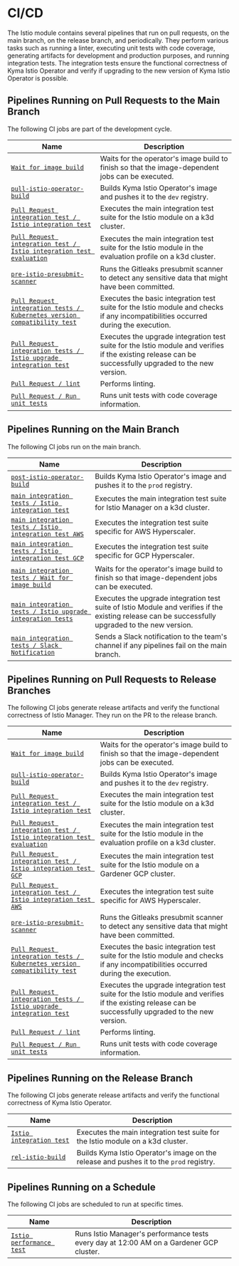 # CI/CD
The Istio module contains several pipelines that run on pull requests, on the main branch, on the release branch, and periodically. They perform various tasks such as running a linter, executing unit tests with code coverage, generating artifacts for development and production purposes, and running integration tests. The integration tests ensure the functional correctness of Kyma Istio Operator and verify if upgrading to the new version of Kyma Istio Operator is possible.

## Pipelines Running on Pull Requests to the Main Branch

The following CI jobs are part of the development cycle.

| Name                                                                                                                                                                                                        | Description                                                                                                                                            |
|-------------------------------------------------------------------------------------------------------------------------------------------------------------------------------------------------------------|--------------------------------------------------------------------------------------------------------------------------------------------------------|
| [`Wait for image build`]()                                                   | Waits for the operator's image build to finish so that the image-dependent jobs can be executed.                                                       |
| [`pull-istio-operator-build`]()                                 | Builds Kyma Istio Operator's image and pushes it to the `dev` registry.                                                                                |
| [`Pull Request integration test / Istio integration test`]()                                 | Executes the main integration test suite for the Istio module on a k3d cluster.                                                                        |
| [`Pull Request integration test / Istio integration test evaluation`]()                     | Executes the main integration test suite for the Istio module in the evaluation profile on a k3d cluster.                                              |
| [`pre-istio-presubmit-scanner`]()                     | Runs the Gitleaks presubmit scanner to detect any sensitive data that might have been committed.                                                       |
| [`Pull Request integration tests / Kubernetes version compatibility test`]() | Executes the basic integration test suite for the Istio module and checks if any incompatibilities occurred during the execution.                      |
| [`Pull Request integration tests / Istio upgrade integration test`]()        | Executes the upgrade integration test suite for the Istio module and verifies if the existing release can be successfully upgraded to the new version. |
| [`Pull Request / lint`]()                                                        | Performs linting.                                                                                                                                      |
| [`Pull Request / Run unit tests`]()                                              | Runs unit tests with code coverage information.                                                                                                        |

## Pipelines Running on the Main Branch

The following CI jobs run on the main branch.

| Name                                                                                                                                                                                          | Description                                                                                                                                       |
|-----------------------------------------------------------------------------------------------------------------------------------------------------------------------------------------------|---------------------------------------------------------------------------------------------------------------------------------------------------|
| [`post-istio-operator-build`]()                  | Builds Kyma Istio Operator's image and pushes it to the `prod` registry.                                                                          |
| [`main integration tests / Istio integration test`]()                  | Executes the main integration test suite for Istio Manager on a k3d cluster.                                                                      |
| [`main integration tests / Istio integration test AWS`]()        | Executes the integration test suite specific for AWS Hyperscaler.                                                                                 |
| [`main integration tests / Istio integration test GCP`]()        | Executes the integration test suite specific for GCP Hyperscaler.                                                                                 |
| [`main integration tests / Wait for image build`]()            | Waits for the operator's image build to finish so that image-dependent jobs can be executed.                                                      |
| [`main integration tests / Istio upgrade integration tests`]() | Executes the upgrade integration test suite of Istio Module and verifies if the existing release can be successfully upgraded to the new version. |
| [`main integration tests / Slack Notification`]()              | Sends a Slack notification to the team's channel if any pipelines fail on the main branch.                                                        |

## Pipelines Running on Pull Requests to Release Branches

The following CI jobs generate release artifacts and verify the functional correctness of Istio Manager. They run on the PR to the release branch.

| Name                                                                                                                                                                                                        | Description                                                                                                                                            |
|-------------------------------------------------------------------------------------------------------------------------------------------------------------------------------------------------------------|--------------------------------------------------------------------------------------------------------------------------------------------------------|
| [`Wait for image build`]()                                                   | Waits for the operator's image build to finish so that the image-dependent jobs can be executed.                                                       |
| [`pull-istio-operator-build`]()                                 | Builds Kyma Istio Operator's image and pushes it to the `dev` registry.                                                                                |
| [`Pull Request integration test / Istio integration test`]()                                 | Executes the main integration test suite for the Istio module on a k3d cluster.                                                                        |
| [`Pull Request integration test / Istio integration test evaluation`]()                     | Executes the main integration test suite for the Istio module in the evaluation profile on a k3d cluster.                                              |
| [`Pull Request integration test / Istio integration test GCP`]()                      | Executes the main integration test suite for the Istio module on a Gardener GCP cluster.                                                               |
| [`Pull Request integration test / Istio integration test AWS`]()                      | Executes the integration test suite specific for AWS Hyperscaler.                                                                                      |
| [`pre-istio-presubmit-scanner`]()                     | Runs the Gitleaks presubmit scanner to detect any sensitive data that might have been committed.                                                       |
| [`Pull Request integration tests / Kubernetes version compatibility test`]() | Executes the basic integration test suite for the Istio module and checks if any incompatibilities occurred during the execution.                      |
| [`Pull Request integration tests / Istio upgrade integration test`]()        | Executes the upgrade integration test suite for the Istio module and verifies if the existing release can be successfully upgraded to the new version. |
| [`Pull Request / lint`]()                                                        | Performs linting.                                                                                                                                      |
| [`Pull Request / Run unit tests`]()                                              | Runs unit tests with code coverage information.                                                                                                        |

## Pipelines Running on the Release Branch

The following CI jobs generate release artifacts and verify the functional correctness of Kyma Istio Operator.

| Name                                                                                                                                                                         | Description                                                                             |
|------------------------------------------------------------------------------------------------------------------------------------------------------------------------------|-----------------------------------------------------------------------------------------|
| [`Istio integration test`]() | Executes the main integration test suite for the Istio module on a k3d cluster.         |
| [`rel-istio-build`]()           | Builds Kyma Istio Operator's image on the release and pushes it to the `prod` registry. |

## Pipelines Running on a Schedule

The following CI jobs are scheduled to run at specific times.

| Name                                                                                                                                                                                  | Description                                                                             |
|---------------------------------------------------------------------------------------------------------------------------------------------------------------------------------------|-----------------------------------------------------------------------------------------|
| [`Istio performance test`]() | Runs Istio Manager's performance tests every day at 12:00 AM on a Gardener GCP cluster. |
